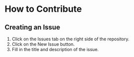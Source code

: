 # How to Contribute

## Creating an Issue

1. Click on the Issues tab on the right side of the repository.
2. Click on the New Issue button.
3. Fill in the title and description of the issue.

